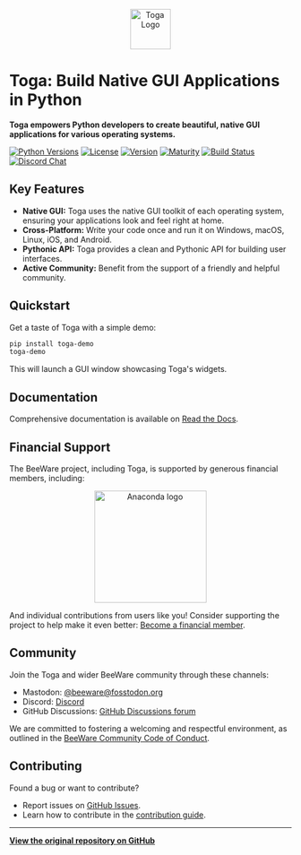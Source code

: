 <p align="center">
  <img src="https://beeware.org/project/toga/toga.png" width="72" alt="Toga Logo">
</p>

# Toga: Build Native GUI Applications in Python

**Toga empowers Python developers to create beautiful, native GUI applications for various operating systems.**

[![Python Versions](https://img.shields.io/pypi/pyversions/toga.svg)](https://pypi.python.org/pypi/toga)
[![License](https://img.shields.io/pypi/l/toga.svg)](https://github.com/beeware/toga/blob/main/LICENSE)
[![Version](https://img.shields.io/pypi/v/toga.svg)](https://pypi.python.org/pypi/toga)
[![Maturity](https://img.shields.io/pypi/status/toga.svg)](https://pypi.python.org/pypi/toga)
[![Build Status](https://github.com/beeware/toga/workflows/CI/badge.svg?branch=main)](https://github.com/beeware/toga/actions)
[![Discord Chat](https://img.shields.io/discord/836455665257021440?label=Discord%20Chat&logo=discord&style=plastic)](https://beeware.org/bee/chat/)

## Key Features

*   **Native GUI:**  Toga uses the native GUI toolkit of each operating system, ensuring your applications look and feel right at home.
*   **Cross-Platform:** Write your code once and run it on Windows, macOS, Linux, iOS, and Android.
*   **Pythonic API:**  Toga provides a clean and Pythonic API for building user interfaces.
*   **Active Community:** Benefit from the support of a friendly and helpful community.

## Quickstart

Get a taste of Toga with a simple demo:

```bash
pip install toga-demo
toga-demo
```

This will launch a GUI window showcasing Toga's widgets.

## Documentation

Comprehensive documentation is available on [Read the Docs](https://toga.readthedocs.io).

## Financial Support

The BeeWare project, including Toga, is supported by generous financial members, including:

<p align="center">
  <a href="https://anaconda.com/">
    <img src="https://beeware.org/community/members/anaconda/anaconda-large.png" alt="Anaconda logo" width="200">
  </a>
</p>

And individual contributions from users like you! Consider supporting the project to help make it even better: [Become a financial member](https://beeware.org/community/members/).

## Community

Join the Toga and wider BeeWare community through these channels:

*   Mastodon:  [@beeware@fosstodon.org](https://fosstodon.org/@beeware)
*   Discord: [Discord](https://beeware.org/bee/chat/)
*   GitHub Discussions: [GitHub Discussions forum](https://github.com/beeware/toga/discussions)

We are committed to fostering a welcoming and respectful environment, as outlined in the [BeeWare Community Code of Conduct](https://beeware.org/community/behavior/).

## Contributing

Found a bug or want to contribute?

*   Report issues on [GitHub Issues](https://github.com/beeware/toga/issues).
*   Learn how to contribute in the [contribution guide](https://toga.readthedocs.io/en/latest/how-to/contribute/index.html).

---

**[View the original repository on GitHub](https://github.com/beeware/toga)**